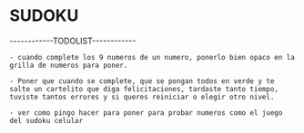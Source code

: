 # SUDOKU

------------TODOLIST------------

    - cuando complete los 9 numeros de un numero, ponerlo bien opaco en la grilla de numeros para poner.

    - Poner que cuando se complete, que se pongan todos en verde y te salte un cartelito que diga felicitaciones, tardaste tanto tiempo, tuviste tantos errores y si queres reiniciar o elegir otro nivel.

    - ver como pingo hacer para poner para probar numeros como el juego del sudoku celular







    